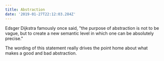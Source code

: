```yaml
---
title: Abstraction
date: '2019-01-27T22:12:03.284Z'
---
```


Edsger Dijkstra famously once said, "the purpose of abstraction is not to be vague, but to create a new semantic level in which one can be absolutely precise." 

The wording of this statement really drives the point home about what makes a good and bad abstraction.